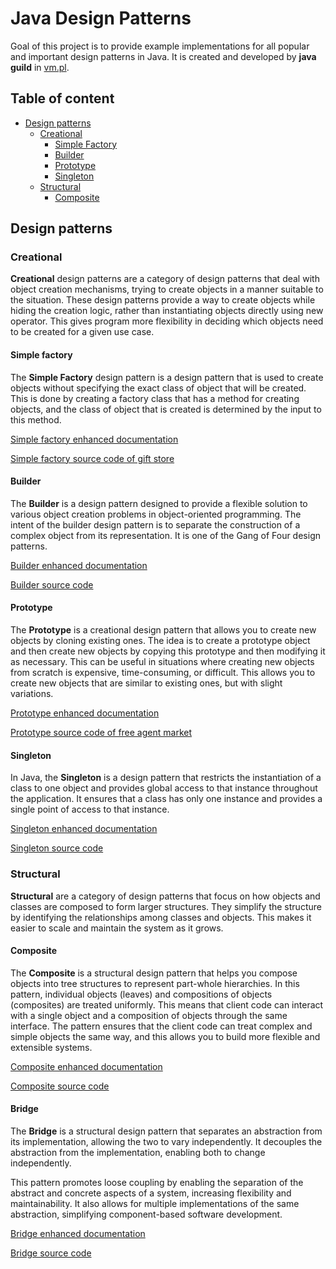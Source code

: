 # Java Design Patterns

Goal of this project is to provide example implementations for all popular and important design patterns in Java.
It is created and developed by **java guild** in [vm.pl](https://vm.pl/).

## Table of content

- [Design patterns](#design-patterns)
    - [Creational](#creational)
        - [Simple Factory](#simple-factory)
        - [Builder](#builder)
        - [Prototype](#prototype)
        - [Singleton](#singleton)
    - [Structural](#structural)
        - [Composite](#composite)

## Design patterns

### Creational

**Creational** design patterns are a category of design patterns that deal with object creation mechanisms, trying to create objects in a manner suitable to the
situation. These design patterns provide a way to create objects while hiding the creation logic, rather than instantiating objects directly using new operator.
This gives program more flexibility in deciding which objects need to be created for a given use case.

#### Simple factory

The **Simple Factory** design pattern is a design pattern that is used to create objects without specifying the exact class
of object that will be created. This is
done by creating a factory class that has a method for creating objects, and the class of object that is created is
determined by the input to this method.

[Simple factory enhanced documentation](src/main/java/pl/vm/javaguild/designpatterns/pattern/creational/singleton/SINGLETON.md)

[Simple factory source code of gift store](https://github.com/vmpl/java-design-patterns/tree/develop/src/main/java/pl/vm/javaguild/designpatterns/pattern/creational/simplefactory)

#### Builder

The **Builder** is a design pattern designed to provide a flexible solution to various object creation problems in object-oriented programming. The intent of
the builder design pattern is to separate the construction of a complex object from its representation. It is one of the Gang of Four design patterns.

[Builder enhanced documentation](./src/main/java/pl/vm/javaguild/designpatterns/pattern/creational/builder/README.md)

[Builder source code ](https://github.com/vmpl/java-design-patterns/tree/develop/src/main/java/pl/vm/javaguild/designpatterns/pattern/creational/builder)

#### Prototype

The **Prototype** is a creational design pattern that allows you to create new objects by cloning existing
ones. The idea is to create a prototype object and then create new objects by copying this prototype and then modifying
it as necessary. This can be useful in situations where creating new objects from scratch is expensive, time-consuming,
or difficult. This allows you to create new objects that are similar to existing ones, but with slight variations.

[Prototype enhanced documentation](./src/main/java/pl/vm/javaguild/designpatterns/pattern/creational/prototype/PROTOTYPE.md)

[Prototype source code of free agent market](https://github.com/vmpl/java-design-patterns/tree/develop/src/main/java/pl/vm/javaguild/designpatterns/pattern/creational/prototype)

#### Singleton

In Java, the **Singleton** is a design pattern that restricts the instantiation of a class to one object and provides global access to that instance throughout
the application.
It ensures that a class has only one instance and provides a single point of access to that instance.

[Singleton enhanced documentation](./src/main/java/pl/vm/javaguild/designpatterns/pattern/creational/singleton/SINGLETON.md)

[Singleton source code](https://github.com/vmpl/java-design-patterns/tree/develop/src/main/java/pl/vm/javaguild/designpatterns/pattern/creational/singleton)

### Structural

**Structural** are a category of design patterns that focus on how objects and classes are composed to form larger structures.
They simplify the structure by identifying the relationships among classes and objects. This makes it easier to scale and maintain the system as it grows.

#### Composite

The **Composite** is a structural design pattern that helps you compose objects into tree structures to represent part-whole hierarchies.
In this pattern, individual objects (leaves) and compositions of objects (composites) are treated uniformly.
This means that client code can interact with a single object and a composition of objects through the same interface.
The pattern ensures that the client code can treat complex and simple objects the same way, and this allows you to build more flexible and extensible systems.

[Composite enhanced documentation](./src/main/java/pl/vm/javaguild/designpatterns/pattern/structural/composite/COMPOSITE.md)

[Composite source code](https://github.com/vmpl/java-design-patterns/tree/develop/src/main/java/pl/vm/javaguild/designpatterns/pattern/structural/composite)


#### Bridge

The **Bridge** is a structural design pattern that separates an abstraction from its implementation, allowing the two to vary independently. It
decouples the abstraction from the implementation, enabling both to change independently.

This pattern promotes loose coupling by enabling the separation of the abstract and concrete aspects of a system, increasing flexibility and maintainability. It
also allows for multiple implementations of the same abstraction, simplifying component-based software development.

[Bridge enhanced documentation](./src/main/java/pl/vm/javaguild/designpatterns/pattern/structural/bridge/BRIDGE.md)

[Bridge source code](https://github.com/vmpl/java-design-patterns/tree/develop/src/main/java/pl/vm/javaguild/designpatterns/pattern/structural/bridge)